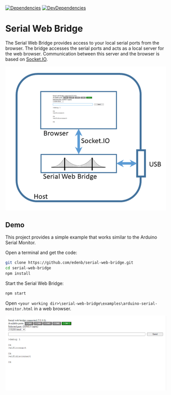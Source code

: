 [![Dependencies](https://img.shields.io/david/edenb/serial-web-bridge.svg)](https://david-dm.org/edenb/serial-web-bridge)
[![DevDependencies](https://img.shields.io/david/dev/edenb/serial-web-bridge.svg)](https://david-dm.org/edenb/serial-web-bridge?type=dev)
# Serial Web Bridge
The Serial Web Bridge provides access to your local serial ports from the browser. The bridge accesses the serial ports and acts as a local server for the web browser. Communication between this server and the browser is based on [Socket.IO](https://socket.io).

![Overview](/docs/img/overview.png)

## Demo
This project provides a simple example that works similar to the Arduino Serial Monitor.

Open a terminal and get the code:
```bash
git clone https://github.com/edenb/serial-web-bridge.git
cd serial-web-bridge
npm install
```

Start the Serial Web Bridge:
```bash
npm start
```
Open `<your working dir>\serial-web-bridge\examples\arduino-serial-monitor.html` in a web browser.

![Screendump](/docs/img/screendump.png)
